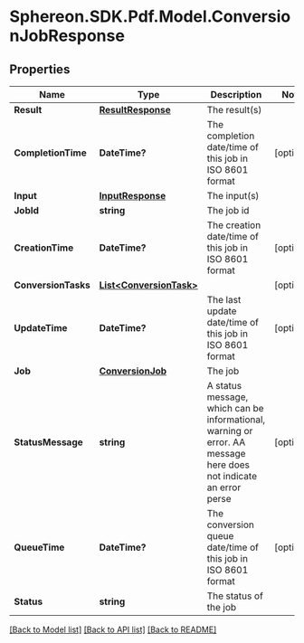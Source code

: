# Sphereon.SDK.Pdf.Model.ConversionJobResponse
## Properties

Name | Type | Description | Notes
------------ | ------------- | ------------- | -------------
**Result** | [**ResultResponse**](ResultResponse.md) | The result(s) | 
**CompletionTime** | **DateTime?** | The completion date/time of this job in ISO 8601 format | [optional] 
**Input** | [**InputResponse**](InputResponse.md) | The input(s) | 
**JobId** | **string** | The job id | 
**CreationTime** | **DateTime?** | The creation date/time of this job in ISO 8601 format | [optional] 
**ConversionTasks** | [**List&lt;ConversionTask&gt;**](ConversionTask.md) |  | [optional] 
**UpdateTime** | **DateTime?** | The last update date/time of this job in ISO 8601 format | [optional] 
**Job** | [**ConversionJob**](ConversionJob.md) | The job | 
**StatusMessage** | **string** | A status message, which can be informational, warning or error. AA message here does not indicate an error perse | [optional] 
**QueueTime** | **DateTime?** | The conversion queue date/time of this job in ISO 8601 format | [optional] 
**Status** | **string** | The status of the job | 

[[Back to Model list]](../README.md#documentation-for-models) [[Back to API list]](../README.md#documentation-for-api-endpoints) [[Back to README]](../README.md)

